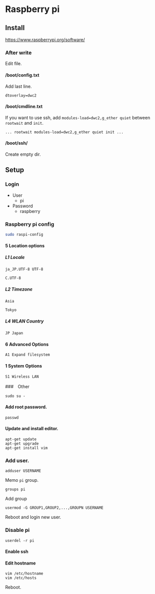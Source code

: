 # Raspberry pi

## Install

https://www.raspberrypi.org/software/

### After write

Edit file.

#### /boot/config.txt

Add last line.

```
dtoverlay=dwc2
```

#### /boot/cmdline.txt

If you want to use ssh, add `modules-load=dwc2,g_ether quiet` between `rootwait` and `init`.

```
... rootwait modules-load=dwc2,g_ether quiet init ...
```

#### /boot/ssh/

Create empty dir.

## Setup

### Login

* User
  * pi
* Password
  * raspberry

### Raspberry pi config

```sh
sudo raspi-config
```

#### 5 Location options

##### L1 Locale

```
ja_JP.UTF-8 UTF-8
```

```
C.UTF-8
```

##### L2 Timezone

```
Asia
```

```
Tokyo
```

##### L4 WLAN Country

```
JP Japan
```

#### 6 Advanced Options

```
A1 Expand filesystem
```

#### 1 System Options

```
S1 Wireless LAN
```

###　Other

```
sudo su -
```

#### Add root password.

```
passwd
```

#### Update and install editor.

```
apt-get update
apt-get upgrade
apt-get install vim
```

### Add user.

```
adduser USERNAME
```

Memo `pi` group.

```
groups pi
```

Add group

```
usermod -G GROUP1,GROUP2,...,GROUPN USERNAME
```

Reboot and login new user.

### Disable pi

```
userdel -r pi
```

#### Enable ssh



#### Edit hostname

```
vim /etc/hostname
vim /etc/hosts
```

Reboot.


